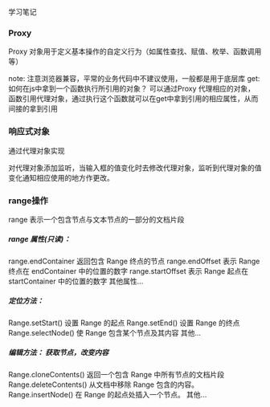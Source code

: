 学习笔记
### Proxy
Proxy 对象用于定义基本操作的自定义行为（如属性查找、赋值、枚举、函数调用等）

note: 注意浏览器兼容，平常的业务代码中不建议使用，一般都是用于底层库
get: 如何在js中拿到一个函数执行所引用的对象？
    可以通过Proxy 代理相应的对象，函数引用代理对象，通过执行这个函数就可以在get中拿到引用的相应属性，从而间接的拿到引用

### 响应式对象
通过代理对象实现

对代理对象添加监听，当输入框的值变化时去修改代理对象，监听到代理对象的值变化通知相应使用的地方作更改。

### range操作
range 表示一个包含节点与文本节点的一部分的文档片段

##### range 属性(只读)：
range.endContainer 返回包含 Range 终点的节点
range.endOffset  表示 Range 终点在 endContainer 中的位置的数字
range.startOffset 表示 Range 起点在 startContainer 中的位置的数字
其他属性...

##### 定位方法：
Range.setStart()    设置 Range 的起点
Range.setEnd()  设置 Range 的终点
Range.selectNode()  使 Range 包含某个节点及其内容
其他...

##### 编辑方法： 获取节点，改变内容
Range.cloneContents() 返回一个包含 Range 中所有节点的文档片段
Range.deleteContents() 从文档中移除 Range 包含的内容。
Range.insertNode() 在 Range 的起点处插入一个节点。
其他...

